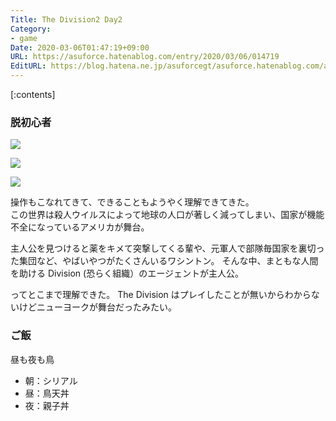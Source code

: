 ```yaml
---
Title: The Division2 Day2
Category:
- game
Date: 2020-03-06T01:47:19+09:00
URL: https://asuforce.hatenablog.com/entry/2020/03/06/014719
EditURL: https://blog.hatena.ne.jp/asuforcegt/asuforce.hatenablog.com/atom/entry/26006613530658187
---
```


[:contents]

###  脱初心者

<span itemtype="http://schema.org/Photograph" itemscope="itemscope"><img class="magnifiable" src="https://lh3.googleusercontent.com/-EJFRAdgTLjQ/XmEUfDqLt3I/AAAAAAABJiI/70N-u2-6pLgYabRL1AZcJyFouEdGZNT3wCE0YBhgL/s1200/Tom%2BClancy%2527s%2BThe%2BDivision%2B2%2BScreenshot%2B2020.03.05%2B-%2B23.59.33.73.png" itemprop="image"></span>

<span itemtype="http://schema.org/Photograph" itemscope="itemscope"><img class="magnifiable" src="https://lh3.googleusercontent.com/-P064auOHHMk/XmD1gwEp0MI/AAAAAAABJho/d7ouYlu92mMvhdcSYYZhxXXWxnCY5iufwCE0YBhgL/s1200/Tom%2BClancy%2527s%2BThe%2BDivision%2B2%2BScreenshot%2B2020.03.05%2B-%2B21.50.01.66.png" itemprop="image"></span>

<span itemtype="http://schema.org/Photograph" itemscope="itemscope"><img class="magnifiable" src="https://lh3.googleusercontent.com/-NupwCW6tTvs/XmEZMC7N1gI/AAAAAAABJiY/HczYY3tegrA90kzmRleU6aixfN68yg4VACE0YBhgL/s1200/Tom%2BClancy%2527s%2BThe%2BDivision%2B2%2BScreenshot%2B2020.03.06%2B-%2B00.22.14.68.png" itemprop="image"></span>

操作もこなれてきて、できることもようやく理解できてきた。  
この世界は殺人ウイルスによって地球の人口が著しく減ってしまい、国家が機能不全になっているアメリカが舞台。

主人公を見つけると薬をキメて突撃してくる輩や、元軍人で部隊毎国家を裏切った集団など、やばいやつがたくさんいるワシントン。
そんな中、まともな人間を助ける Division (恐らく組織）のエージェントが主人公。

ってとこまで理解できた。  The Division はプレイしたことが無いからわからないけどニューヨークが舞台だったみたい。

### ご飯

昼も夜も鳥

- 朝：シリアル
- 昼：鳥天丼
- 夜：親子丼
